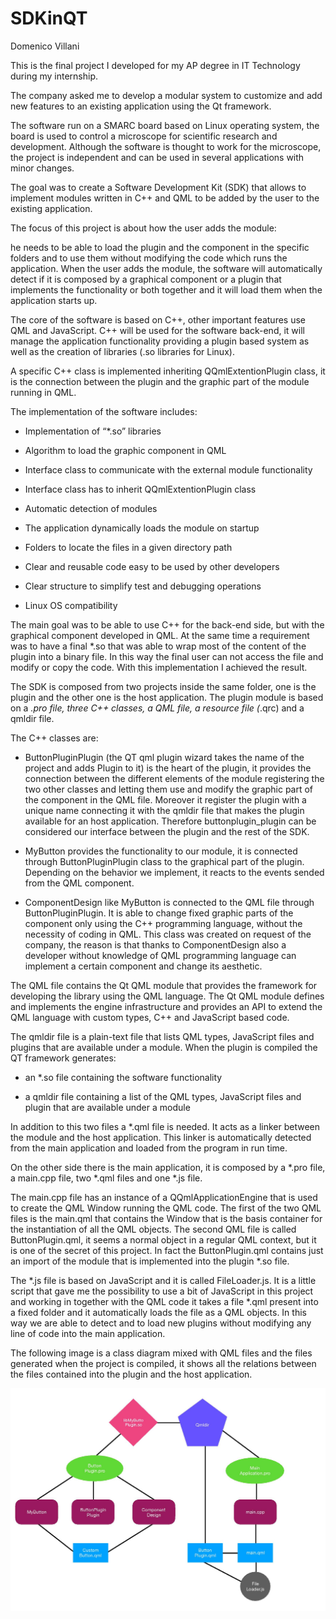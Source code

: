 # SDKinQT

Domenico Villani

This is the final project I developed for my AP degree in IT Technology during my internship.

The company asked me to develop a modular system to customize and add new features to an existing 
application using the Qt framework.

The software run on a SMARC board based on Linux operating system, the board is used to control a microscope 
for scientific research and development.
Although the software is thought to work for the microscope, the project is independent and can be used 
in several applications with minor changes. 

The goal was to create a Software Development Kit (SDK) that allows to implement modules written in C++ and QML 
to be added by the user to the existing application. 

The focus of this project is about how the user adds the module: 

he needs to be able to load the plugin and the component in the specific folders and to use them without modifying 
the code which runs the application. 
When the user adds the module, the software will automatically detect if it is composed by a graphical component or a plugin 
that implements the functionality or both together and it will load them when the application starts up.

The core of the software is based on C++, other important features use QML and JavaScript. 
C++ will be used for the software back-end, it will manage the application functionality providing a plugin based system 
as well as the creation of libraries (.so libraries for Linux). 

A specific C++ class is implemented inheriting QQmlExtentionPlugin class, it is the connection between 
the plugin and the graphic part of the module running in QML.

The implementation of the software includes:

- Implementation of “*.so” libraries 

- Algorithm to load the graphic component in QML 

- Interface class to communicate with the external module functionality 

- Interface class has to inherit QQmlExtentionPlugin class 

- Automatic detection of modules 

- The application dynamically loads the module on startup 

- Folders to locate the files in a given directory path 

- Clear and reusable code easy to be used by other developers 

- Clear structure to simplify test and debugging operations 

- Linux OS compatibility


The main goal was to be able to use C++ for the back-end side, but with the graphical component developed in QML.
At the same time a requirement was to have a final *.so that was able to wrap most of the content of the plugin 
into a binary file. In this way the final user can not access the file and modify or copy the code. 
With this implementation I achieved the result.

The SDK is composed from two projects inside the same folder, one is the plugin and the other one is the host application. 
The plugin module is based on a *.pro file, three C++ classes, a QML file, a resource file (*.qrc) and a qmldir file.

The C++ classes are:
- ButtonPluginPlugin (the QT qml plugin wizard takes the name of the project and adds Plugin to it) is the heart 
  of the plugin, it provides the connection between the different elements of the module registering the two other
  classes and letting them use and modify the graphic part of the component in the QML file. Moreover it register
  the plugin with a unique name connecting it with the qmldir file that makes the plugin available for an host application.
  Therefore buttonplugin_plugin can be considered our interface between the plugin and the rest of the SDK.

- MyButton provides the functionality to our module, it is connected through ButtonPluginPlugin class to the graphical part
  of the plugin. Depending on the behavior we implement, it reacts to the events sended from the QML component.

- ComponentDesign like MyButton is connected to the QML file through ButtonPluginPlugin. It is able to change fixed graphic
  parts of the component only using the C++ programming language, without the necessity of coding in QML.
  This class was created on request of the company, the reason is that thanks to ComponentDesign also a developer
  without knowledge of QML programming language can implement a certain component and change its aesthetic.
  
  
The QML file contains the Qt QML module that provides the framework for developing the library using the QML language. 
The Qt QML module defines and implements the engine infrastructure and provides an API to extend the QML language 
with custom types, C++ and JavaScript based code.


The qmldir file is a plain-text file that lists QML types, JavaScript files and plugins that are available under a module.
When the plugin is compiled the QT framework generates:

- an *.so file containing the software functionality

- a qmldir file containing a list of the QML types, JavaScript files and plugin that are available under a module

In addition to this two files a *.qml file is needed. It acts as a linker between the module and the host application. 
This linker is automatically detected from the main application and loaded from the program in run time.


On the other side there is the main application, it is composed by a *.pro file, a main.cpp file, two *.qml files 
and one *.js file.

The main.cpp file has an instance of a QQmlApplicationEngine that is used to create the QML Window running the QML code.
The first of the two QML files is the main.qml that contains the Window that is the basis container for the instantiation
of all the QML objects. The second QML file is called ButtonPlugin.qml, it seems a normal object in a regular QML context, 
but it is one of the secret of this project. In fact the ButtonPlugin.qml contains just an import of the module 
that is implemented into the plugin *.so file.

The *.js file is based on JavaScript and it is called FileLoader.js. It is a little script that gave me the possibility 
to use a bit of JavaScript in this project and working in together with the QML code it takes a file *.qml present into 
a fixed folder and it automatically loads the file as a QML objects. In this way we are able to detect 
and to load new plugins without modifying any line of code into the main application.


The following image is a class diagram mixed with QML files and the files generated when the project is compiled,
it shows all the relations between the files contained into the plugin and the host application.

![](/image18.jpg)

